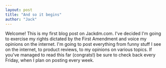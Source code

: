 ```yaml
---
layout: post
title: "And so it begins"
author: "Jack"
---
```


Welcome! This is my first blog post on Jackdm.com. I've decided I'm going to exercise my rights dictated by the First Amendment and voice my opinions on the internet. I'm going to post everything from funny stuff I see on the internet, to product reviews, to my opinions on various topics. If you've managed to read this far (congrats!) be sure to check back every Friday, when I plan on posting every week.
